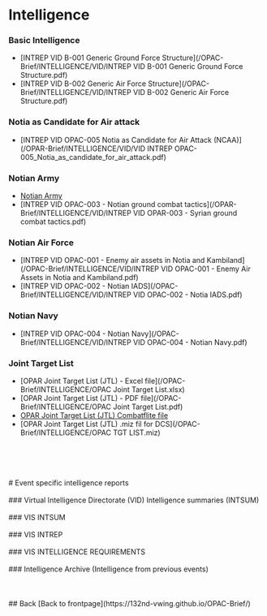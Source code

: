 # Intelligence


### Basic Intelligence
- [INTREP VID B-001 Generic Ground Force Structure](/OPAC-Brief/INTELLIGENCE/VID/INTREP VID B-001 Generic Ground Force Structure.pdf)
- [INTREP VID B-002 Generic Air Force Structure](/OPAC-Brief/INTELLIGENCE/VID/INTREP VID B-002 Generic Air Force Structure.pdf)


### Notia as Candidate for Air attack
- [INTREP VID OPAC-005 Notia as Candidate for Air Attack (NCAA)](/OPAR-Brief/INTELLIGENCE/VID/VID INTREP OPAC-005_Notia_as_candidate_for_air_attack.pdf)

### Notian Army
- [Notian Army](/OPAR-Brief/INTELLIGENCE/DUSS_Army.html)
- [INTREP VID OPAC-003 - Notian ground combat tactics](/OPAR-Brief/INTELLIGENCE/VID/INTREP VID OPAR-003 - Syrian ground combat tactics.pdf)

### Notian Air Force
- [INTREP VID OPAC-001 - Enemy air assets in Notia and Kambiland](/OPAC-Brief/INTELLIGENCE/VID/INTREP VID OPAC-001 - Enemy Air Assets in Notia and Kambiland.pdf)
- [INTREP VID OPAC-002 - Notian IADS](/OPAC-Brief/INTELLIGENCE/VID/INTREP VID OPAC-002 - Notia IADS.pdf)

### Notian Navy
- [INTREP VID OPAC-004 - Notian Navy](/OPAC-Brief/INTELLIGENCE/VID/INTREP VID OPAC-004 - Notian Navy.pdf)


### Joint Target List
- [OPAR Joint Target List (JTL) - Excel file](/OPAC-Brief/INTELLIGENCE/OPAC Joint Target List.xlsx)
- [OPAR Joint Target List (JTL) - PDF file](/OPAC-Brief/INTELLIGENCE/OPAC Joint Target List.pdf)
- [OPAR Joint Target List (JTL) Combatflite file](/OPAC-Brief/INTELLIGENCE/OPAC_TGT_LIST.cf)
- [OPAR Joint Target List (JTL) .miz fil for DCS](/OPAC-Brief/INTELLIGENCE/OPAC TGT LIST.miz)
<br>
<br>
<br>
<br>
# Event specific intelligence reports
<br>
<br>
### Virtual Intelligence Directorate (VID) Intelligence summaries (INTSUM)
<br>
<br>
### VIS INTSUM
<br>
<br>
### VIS INTREP
<br>
<br>
### VIS INTELLIGENCE REQUIREMENTS
<br>
<br>
### Intelligence Archive (Intelligence from previous events)
<br>
<br>
<br>
<br>
## Back
[Back to frontpage](https://132nd-vwing.github.io/OPAC-Brief/)